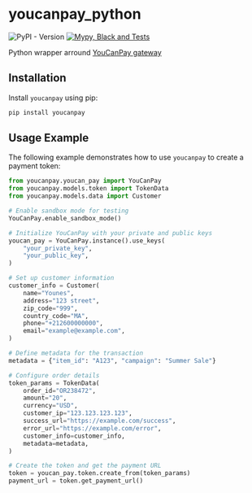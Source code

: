 # youcanpay_python
![PyPI - Version](https://img.shields.io/pypi/v/youcanpay)
[![Mypy, Black and Tests](https://github.com/YounesOMK/youcanpay_python/actions/workflows/mypy-black-tests.yml/badge.svg?branch=main)](https://github.com/YounesOMK/youcanpay_python/actions/workflows/mypy-black-tests.yml)


Python wrapper arround [YouCanPay gateway](https://youcanpay.com)

## Installation

Install `youcanpay` using pip:

```bash
pip install youcanpay
```

## Usage Example

The following example demonstrates how to use `youcanpay` to create a payment token:

```python
from youcanpay.youcan_pay import YouCanPay
from youcanpay.models.token import TokenData
from youcanpay.models.data import Customer

# Enable sandbox mode for testing
YouCanPay.enable_sandbox_mode()

# Initialize YouCanPay with your private and public keys
youcan_pay = YouCanPay.instance().use_keys(
    "your_private_key",
    "your_public_key",
)

# Set up customer information
customer_info = Customer(
    name="Younes",
    address="123 street",
    zip_code="999",
    country_code="MA",
    phone="+212600000000",
    email="example@example.com",
)

# Define metadata for the transaction
metadata = {"item_id": "A123", "campaign": "Summer Sale"}

# Configure order details
token_params = TokenData(
    order_id="OR238472",
    amount="20",
    currency="USD",
    customer_ip="123.123.123.123",
    success_url="https://example.com/success",
    error_url="https://example.com/error",
    customer_info=customer_info,
    metadata=metadata,
)

# Create the token and get the payment URL
token = youcan_pay.token.create_from(token_params)
payment_url = token.get_payment_url()
